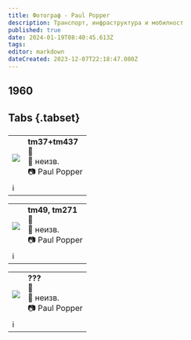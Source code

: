 ```yaml
---
title: Фотограф - Paul Popper
description: Транспорт, инфраструктура и мобилност
published: true
date: 2024-01-19T08:40:45.613Z
tags: 
editor: markdown
dateCreated: 2023-12-07T22:18:47.080Z
---
```


##  1960
## Tabs {.tabset}
###
<!--следващ пост--> 
<div class="table-responsive"><table style="width:100%"><tr>
<td><img src="http://46.10.181.183:1518/trinmo-gallery/%d0%90%d1%80%d1%85%d0%b8%d0%b2%20Paul%20Popper/37+437%201960.jpg"></td>
<td><b>tm37+tm437</b><br> 🚋 <a href="">
</a><br>📌 неизв. <br> 📷 Paul Popper<br></td></tr>
  <td colspan=2 >ℹ️ </td></table></div>
  
  
<!--следващ пост--> 
<div class="table-responsive"><table style="width:100%"><tr>
<td><img src="http://46.10.181.183:1518/trinmo-gallery/%d0%90%d1%80%d1%85%d0%b8%d0%b2%20Paul%20Popper/49%20%20271%20%2001.07.1960.jpg"></td>
<td><b>tm49, tm271</b><br> 🚋 <a href="">
</a><br>📌 неизв. <br> 📷 Paul Popper<br></td></tr>
  <td colspan=2 >ℹ️ </td></table></div>
  
  
  
<!--следващ пост--> 
<div class="table-responsive"><table style="width:100%"><tr>
<td><img src="http://46.10.181.183:1518/trinmo-gallery/%d0%90%d1%80%d1%85%d0%b8%d0%b2%20Paul%20Popper/tm%201960.jpg"></td>
<td><b>???</b><br> 🚋 <a href="">
</a><br>📌 неизв. <br> 📷 Paul Popper<br></td></tr>
  <td colspan=2 >ℹ️ </td></table></div>


